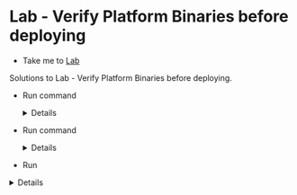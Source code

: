 # Lab - Verify Platform Binaries before deploying

  - Take me to [Lab](https://kodekloud.com/topic/labs-verify-platform-binaries/)

Solutions to Lab - Verify Platform Binaries before deploying.

- Run command

  <details>
  ```
  $ wget -O /opt/kubernetes.tar.gz https://dl.k8s.io/v1.20.0/kubernetes.tar.gz

  ```
  </details>
- Run command

  <details>
  ```
  $ shasum -a512 /opt/kubernetes.tar.gz
  
  ```
  </details>
- Run

 <details>
  ```
  
  $ cd /opt/
  
  $ tar -xf kubernetes.tar.gz
  
  $ cd kubernetes
  
  $ echo "v1.20.0-modified" > version
  
  $ cd ..
  
  $ tar -czf kubernetes-modified.tar.gz kubernetes
  
  $ shasum -a512 kubernetes-modified.tar.gz
      
  ```
  </details>
- Run command

  <details>
  ```
  $ shasum -a512 /opt/kubernetes.tar.gz

  ```
  </details>
  
